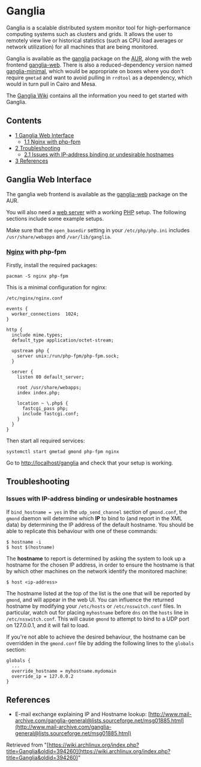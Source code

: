 # Ganglia

Ganglia is a scalable distributed system monitor tool for high-performance computing systems such as clusters and grids. It allows the user to remotely view live or historical statistics (such as CPU load averages or network utilization) for all machines that are being monitored.

Ganglia is available as the [ganglia](https://aur.archlinux.org/packages/ganglia/) package on the [AUR](/index.php/AUR "AUR"), along with the web frontend [ganglia-web](https://aur.archlinux.org/packages/ganglia-web). There is also a reduced-dependency version named [ganglia-minimal](https://aur.archlinux.org/packages/ganglia-minimal/), which would be appropriate on boxes where you don't require `gmetad` and want to avoid pulling in `rrdtool` as a dependency, which would in turn pull in Cairo and Mesa.

The [Ganglia Wiki](http://sourceforge.net/apps/trac/ganglia) contains all the information you need to get started with Ganglia.

## Contents

*   [1 Ganglia Web Interface](#Ganglia_Web_Interface)
    *   [1.1 Nginx with php-fpm](#Nginx_with_php-fpm)
*   [2 Troubleshooting](#Troubleshooting)
    *   [2.1 Issues with IP-address binding or undesirable hostnames](#Issues_with_IP-address_binding_or_undesirable_hostnames)
*   [3 References](#References)

## Ganglia Web Interface

The ganglia web frontend is available as the [ganglia-web](https://aur.archlinux.org/packages/ganglia-web) package on the AUR.

You will also need a [web server](/index.php/Category:Web_server "Category:Web server") with a working [PHP](/index.php/PHP "PHP") setup. The following sections include some example setups.

Make sure that the `open_basedir` setting in your `/etc/php/php.ini` includes `/usr/share/webapps` and `/var/lib/ganglia`.

### [Nginx](/index.php/Nginx "Nginx") with php-fpm

Firstly, install the required packages:

```
pacman -S nginx php-fpm

```

This is a minimal configuration for nginx:

 `/etc/nginx/nginx.conf` 

```
events {
  worker_connections  1024;
}

http {
  include mime.types;
  default_type application/octet-stream;

  upstream php {
    server unix:/run/php-fpm/php-fpm.sock;
  }

  server {
    listen 80 default_server;

    root /usr/share/webapps;
    index index.php;

    location ~ \.php$ {
      fastcgi_pass php;
      include fastcgi.conf;
    }
  }
}

```

Then start all required services:

```
systemctl start gmetad gmond php-fpm nginx

```

Go to [http://localhost/ganglia](http://localhost/ganglia) and check that your setup is working.

## Troubleshooting

### Issues with IP-address binding or undesirable hostnames

If `bind_hostname = yes` in the `udp_send_channel` section of `gmond.conf`, the `gmond` daemon will determine which **IP** to bind to (and report in the XML data) by determining the IP address of the default hostname. You should be able to replicate this behaviour with one of these commands:

```
$ hostname -i
$ host $(hostname)

```

The **hostname** to report is determined by asking the system to look up a hostname for the chosen IP address, in order to ensure the hostname is that by which other machines on the network identify the monitored machine:

```
$ host <ip-address>

```

The hostname listed at the top of the list is the one that will be reported by `gmond`, and will appear in the web UI. You can influence the returned hostname by modifying your `/etc/hosts` or `/etc/nsswitch.conf` files. In particular, watch out for placing `myhostname` before `dns` on the `hosts` line in `/etc/nsswitch.conf`. This will cause `gmond` to attempt to bind to a UDP port on 127.0.0.1, and it will fail to load.

If you're not able to achieve the desired behaviour, the hostname can be overridden in the `gmond.conf` file by adding the following lines to the `globals` section:

```
globals {
  ...
  override_hostname = myhostname.mydomain
  override_ip = 127.0.0.2
}
```

## References

*   E-mail exchange explaining IP and Hostname lookup: [http://www.mail-archive.com/ganglia-general@lists.sourceforge.net/msg01885.html](http://www.mail-archive.com/ganglia-general@lists.sourceforge.net/msg01885.html)

Retrieved from "[https://wiki.archlinux.org/index.php?title=Ganglia&oldid=394260](https://wiki.archlinux.org/index.php?title=Ganglia&oldid=394260)"